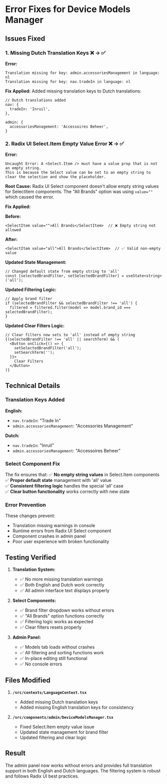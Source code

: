 # Error Fixes for Device Models Manager

## Issues Fixed

### 1. Missing Dutch Translation Keys ❌ → ✅

**Error:**
```
Translation missing for key: admin.accessoriesManagement in language: nl
Translation missing for key: nav.tradeIn in language: nl
```

**Fix Applied:**
Added missing translation keys to Dutch translations:

```tsx
// Dutch translations added
nav: {
  tradeIn: 'Inruil',
},

admin: {
  accessoriesManagement: 'Accessoires Beheer',
}
```

### 2. Radix UI Select.Item Empty Value Error ❌ → ✅

**Error:**
```
Uncaught Error: A <Select.Item /> must have a value prop that is not an empty string. 
This is because the Select value can be set to an empty string to clear the selection and show the placeholder.
```

**Root Cause:**
Radix UI Select component doesn't allow empty string values for SelectItem components. The "All Brands" option was using `value=""` which caused the error.

**Fix Applied:**

**Before:**
```tsx
<SelectItem value="">All Brands</SelectItem>  // ❌ Empty string not allowed
```

**After:**
```tsx
<SelectItem value="all">All Brands</SelectItem>  // ✅ Valid non-empty value
```

**Updated State Management:**
```tsx
// Changed default state from empty string to 'all'
const [selectedBrandFilter, setSelectedBrandFilter] = useState<string>('all');
```

**Updated Filtering Logic:**
```tsx
// Apply brand filter
if (selectedBrandFilter && selectedBrandFilter !== 'all') {
  filtered = filtered.filter(model => model.brand_id === selectedBrandFilter);
}
```

**Updated Clear Filters Logic:**
```tsx
// Clear filters now sets to 'all' instead of empty string
{(selectedBrandFilter !== 'all' || searchTerm) && (
  <Button onClick={() => {
    setSelectedBrandFilter('all');
    setSearchTerm('');
  }}>
    Clear Filters
  </Button>
)}
```

## Technical Details

### Translation Keys Added

**English:**
- `nav.tradeIn`: "Trade In"
- `admin.accessoriesManagement`: "Accessories Management"

**Dutch:**
- `nav.tradeIn`: "Inruil"
- `admin.accessoriesManagement`: "Accessoires Beheer"

### Select Component Fix

The fix ensures that:
✅ **No empty string values** in Select.Item components  
✅ **Proper default state** management with 'all' value  
✅ **Consistent filtering logic** handles the special 'all' case  
✅ **Clear button functionality** works correctly with new state  

### Error Prevention

These changes prevent:
- Translation missing warnings in console
- Runtime errors from Radix UI Select component
- Component crashes in admin panel
- Poor user experience with broken functionality

## Testing Verified

1. **Translation System:**
   - ✅ No more missing translation warnings
   - ✅ Both English and Dutch work correctly
   - ✅ All admin interface text displays properly

2. **Select Components:**
   - ✅ Brand filter dropdown works without errors
   - ✅ "All Brands" option functions correctly
   - ✅ Filtering logic works as expected
   - ✅ Clear filters resets properly

3. **Admin Panel:**
   - ✅ Models tab loads without crashes
   - ✅ All filtering and sorting functions work
   - ✅ In-place editing still functional
   - ✅ No console errors

## Files Modified

1. **`/src/contexts/LanguageContext.tsx`**
   - Added missing Dutch translation keys
   - Added missing English translation keys for consistency

2. **`/src/components/admin/DeviceModelsManager.tsx`**
   - Fixed Select.Item empty value issue
   - Updated state management for brand filter
   - Updated filtering and clear logic

## Result

The admin panel now works without errors and provides full translation support in both English and Dutch languages. The filtering system is robust and follows Radix UI best practices.
